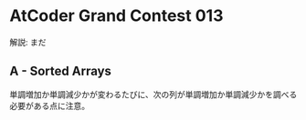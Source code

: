 # AtCoder Grand Contest 013

解説: まだ

## A - Sorted Arrays

単調増加か単調減少かが変わるたびに、次の列が単調増加か単調減少かを調べる必要がある点に注意。
